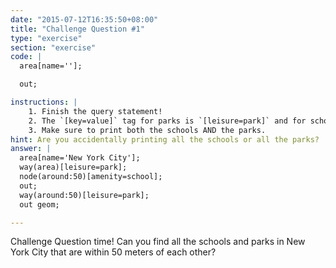 ```yaml
---
date: "2015-07-12T16:35:50+08:00"
title: "Challenge Question #1"
type: "exercise"
section: "exercise"
code: |
  area[name=''];

  out;

instructions: |
    1. Finish the query statement!
    2. The `[key=value]` tag for parks is `[leisure=park]` and for schools is `[amenity=school]`
    3. Make sure to print both the schools AND the parks.
hint: Are you accidentally printing all the schools or all the parks?
answer: |
  area[name='New York City'];
  way(area)[leisure=park];
  node(around:50)[amenity=school];
  out;
  way(around:50)[leisure=park];
  out geom;

---
```


Challenge Question time! Can you find all the schools and parks in New York City that are within 50 meters of each other?
